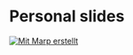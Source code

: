# Personal slides

[![Mit Marp erstellt](https://custom-icon-badges.demolab.com/badge/Mit_Marp_erstellt-121212?style=for-the-badge&logo=marp-logo)](https://marp.app)